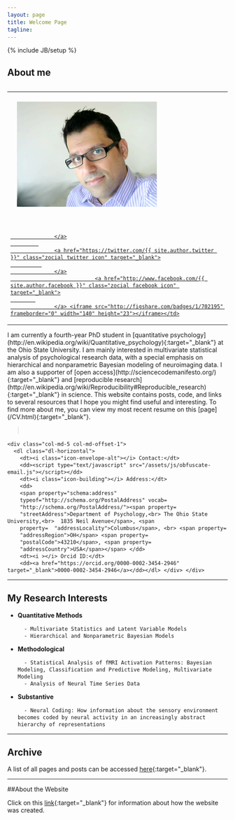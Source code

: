 ```yaml
---
layout: page
title: Welcome Page
tagline: 
---
```

{% include JB/setup %}

## About me

<table border="0" align="right">
<tr>
<td><img src="assets/img/rick.png" style=" margin: 20px 15px;"></td>
</tr>
<tr>
<td> &nbsp; &nbsp; &nbsp; &nbsp; <a href="https://github.com/{{ site.author.github }}" class="zocial github icon" target="_blank">
                    
                  </a>
             
                  <a href="https://twitter.com/{{ site.author.twitter }}" class="zocial twitter icon" target="_blank">
              
                  </a>
                               <a href="http://www.facebook.com/{{ site.author.facebook }}" class="zocial facebook icon" target="_blank">
            
                  </a> <iframe src="http://figshare.com/badges/1/702195"         frameborder="0" width="140" height="23"></iframe></td>
</tr>
</table>
I am currently a fourth-year PhD student in [quantitative psychology](http://en.wikipedia.org/wiki/Quantitative_psychology){:target="_blank"} at the Ohio State University. I am mainly interested in multivariate statistical analysis of psychological research data, with a special emphasis on hierarchical and nonparametric Bayesian modeling of neuroimaging data. I am also a supporter of [open access](http://sciencecodemanifesto.org/){:target="_blank"} and [reproducible research](http://en.wikipedia.org/wiki/Reproducibility#Reproducible_research){:target="_blank"} in science. This website contains posts, code, and links to several resources that I hope you might find useful and interesting.
To find more about me, you can view my most recent resume on this [page](/CV.html){:target="_blank"}.

><div class="row" ><br>
    <div class="col-md-5 col-md-offset-1">
      <dl class="dl-horizontal">
        <dt><i class="icon-envelope-alt"></i> Contact:</dt>
        <dd><script type="text/javascript" src="/assets/js/obfuscate-email.js"></script></dd>
        <dt><i class="icon-building"></i> Address:</dt>
        <dd>
        <span property="schema:address"
        typeof="http://schema.org/PostalAddress" vocab=
        "http://schema.org/PostalAddress/"><span property=
        "streetAddress">Department of Psychology,<br> The Ohio State University,<br>  1835 Neil Avenue</span>, <span
        property=  "addressLocality">Columbus</span>, <br> <span property=
        "addressRegion">OH</span> <span property=
        "postalCode">43210</span>, <span property=
        "addressCountry">USA</span></span> </dd>
        <dt><i ></i> Orcid ID:</dt>
        <dd><a href="https://orcid.org/0000-0002-3454-2946" target="_blank">0000-0002-3454-2946</a></dd></dl> </div> </div>

---------------



## My Research Interests

	

* **Quantitative Methods**

		- Multivariate Statistics and Latent Variable Models 
		- Hierarchical and Nonparametric Bayesian Models 

* **Methodological**

		- Statistical Analysis of fMRI Activation Patterns: Bayesian Modeling, Classification and Predictive Modeling, Multivariate Modeling
		- Analysis of Neural Time Series Data

* **Substantive** 

		- Neural Coding: How information about the sensory environment becomes coded by neural activity in an increasingly abstract hierarchy of representations

---------------

## Archive

A list of all pages and posts can be accessed [here](archive.html){:target="_blank"}.

---------------

##About the Website


Click on this [link](README.html){:target="_blank"} for information about how the website was created.







